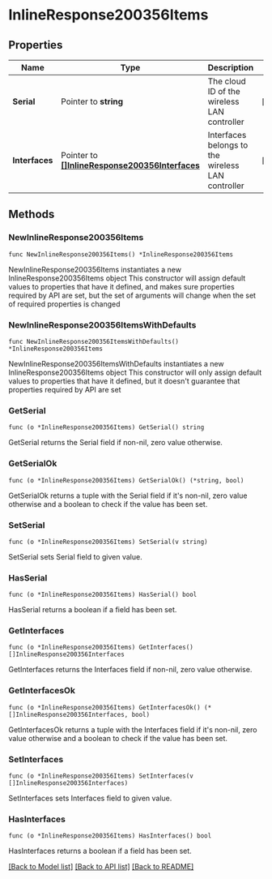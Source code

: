 # InlineResponse200356Items

## Properties

Name | Type | Description | Notes
------------ | ------------- | ------------- | -------------
**Serial** | Pointer to **string** | The cloud ID of the wireless LAN controller | [optional] 
**Interfaces** | Pointer to [**[]InlineResponse200356Interfaces**](InlineResponse200356Interfaces.md) | Interfaces belongs to the wireless LAN controller | [optional] 

## Methods

### NewInlineResponse200356Items

`func NewInlineResponse200356Items() *InlineResponse200356Items`

NewInlineResponse200356Items instantiates a new InlineResponse200356Items object
This constructor will assign default values to properties that have it defined,
and makes sure properties required by API are set, but the set of arguments
will change when the set of required properties is changed

### NewInlineResponse200356ItemsWithDefaults

`func NewInlineResponse200356ItemsWithDefaults() *InlineResponse200356Items`

NewInlineResponse200356ItemsWithDefaults instantiates a new InlineResponse200356Items object
This constructor will only assign default values to properties that have it defined,
but it doesn't guarantee that properties required by API are set

### GetSerial

`func (o *InlineResponse200356Items) GetSerial() string`

GetSerial returns the Serial field if non-nil, zero value otherwise.

### GetSerialOk

`func (o *InlineResponse200356Items) GetSerialOk() (*string, bool)`

GetSerialOk returns a tuple with the Serial field if it's non-nil, zero value otherwise
and a boolean to check if the value has been set.

### SetSerial

`func (o *InlineResponse200356Items) SetSerial(v string)`

SetSerial sets Serial field to given value.

### HasSerial

`func (o *InlineResponse200356Items) HasSerial() bool`

HasSerial returns a boolean if a field has been set.

### GetInterfaces

`func (o *InlineResponse200356Items) GetInterfaces() []InlineResponse200356Interfaces`

GetInterfaces returns the Interfaces field if non-nil, zero value otherwise.

### GetInterfacesOk

`func (o *InlineResponse200356Items) GetInterfacesOk() (*[]InlineResponse200356Interfaces, bool)`

GetInterfacesOk returns a tuple with the Interfaces field if it's non-nil, zero value otherwise
and a boolean to check if the value has been set.

### SetInterfaces

`func (o *InlineResponse200356Items) SetInterfaces(v []InlineResponse200356Interfaces)`

SetInterfaces sets Interfaces field to given value.

### HasInterfaces

`func (o *InlineResponse200356Items) HasInterfaces() bool`

HasInterfaces returns a boolean if a field has been set.


[[Back to Model list]](../README.md#documentation-for-models) [[Back to API list]](../README.md#documentation-for-api-endpoints) [[Back to README]](../README.md)


